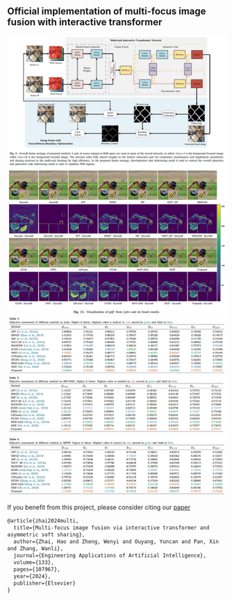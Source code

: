 ## Official implementation of multi-focus image fusion with interactive transformer

<div align="center">
  <img src="readme_figs/overall strategy.jpg"/>
</div>

<div align="center">
  <img src="readme_figs/golf.jpg"/>
</div>

[//]: # (<div align="center">)

[//]: # (  <img src="readme_figs/lady.jpg" width="500"/>)

[//]: # (</div>)

<div align="center">
  <img src="readme_figs/lytro.jpg"/>
</div>

[//]: # (<div align="center">)

[//]: # (  <img src="readme_figs/grayscale.jpg" width="500"/>)

[//]: # (</div>)

<div align="center">
  <img src="readme_figs/mfi.jpg"/>
</div>

<div align="center">
  <img src="readme_figs/mffw.jpg"/>
</div>

If you benefit from this project, please consider citing our [paper](https://www.sciencedirect.com/science/article/abs/pii/S0952197624001258)

```
@article{zhai2024multi,
  title={Multi-focus image fusion via interactive transformer and asymmetric soft sharing},
  author={Zhai, Hao and Zheng, Wenyi and Ouyang, Yuncan and Pan, Xin and Zhang, Wanli},
  journal={Engineering Applications of Artificial Intelligence},
  volume={133},
  pages={107967},
  year={2024},
  publisher={Elsevier}
}
```
